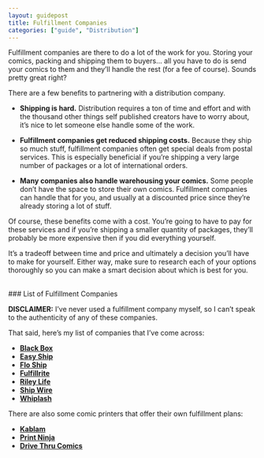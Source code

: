 ```yaml
---
layout: guidepost
title: Fulfillment Companies
categories: ["guide", "Distribution"]
---
```


Fulfillment companies are there to do a lot of the work for you. Storing your comics, packing and shipping them to buyers... all you have to do is send your comics to them and they’ll handle the rest (for a fee of course). Sounds pretty great right?

There are a few benefits to partnering with a distribution company.

- **Shipping is hard.** Distribution requires a ton of time and effort and with the thousand other things self published creators have to worry about, it’s nice to let someone else handle some of the work.

- **Fulfillment companies get reduced shipping costs.** Because they ship so much stuff, fulfillment companies often get special deals from postal services. This is especially beneficial if you’re shipping a very large number of packages or a lot of international orders.

- **Many companies also handle warehousing your comics.** Some people don’t have the space to store their own comics. Fulfillment companies can handle that for you, and usually at a discounted price since they’re already storing a lot of stuff.

Of course, these benefits come with a cost. You’re going to have to pay for these services and if you’re shipping a smaller quantity of packages, they’ll probably be more expensive then if you did everything yourself.

It’s a tradeoff between time and price and ultimately a decision you’ll have to make for yourself. Either way, make sure to research each of your options thoroughly so you can make a smart decision about which is best for you.

<br>
### List of Fulfillment Companies

**DISCLAIMER:** I’ve never used a fulfillment company myself, so I can’t speak to the authenticity of any of these companies.

That said, here’s my list of companies that I’ve come across:

- **[Black Box](https://www.blackbox.cool/)**
- **[Easy Ship](https://www.easyship.com/worldwide-crowdfunding-shipping )**
- **[Flo Ship](https://www.floship.com/get-a-quote/)**
- **[Fulfillrite](https://fulfillrite.com/crowdfunding)**
- **[Riley Life](https://www.rileylife.com/kickstarter )**
- **[Ship Wire](https://www.shipwire.com/w/support/kickstarter-fulfillment-shipping-rewards/)**
- **[Whiplash](https://www.whiplashmerch.com/kickstarter )**

There are also some comic printers that offer their own fulfillment plans:

- **[Kablam](https://ka-blam.com/main/kickstarter-reward-fulfillment-at-no-extra-cost-yep/)**
- **[Print Ninja](http://www.printninja.com/printing-resource-center/beyond-printing/warehousing-and-fulfillment)**
- **[Drive Thru Comics](http://www.drivethrucomics.com/)**